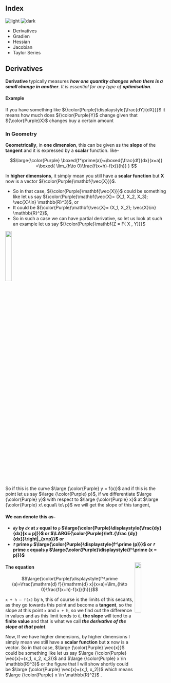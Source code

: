 ## Index
![light](https://user-images.githubusercontent.com/12748752/132402912-1a2a215e-de2f-4536-b28e-e75197136af9.png)
![dark](https://user-images.githubusercontent.com/12748752/132402918-976c6cc7-cc94-4267-9513-b3937504eb63.png)

- Derivatives
- Gradien
- Hessian
- Jacobian
- Taylor Series

## Derivatives
**Derivative** typically measures _**how one quantity changes when there is a small change in another**_. _It is essential for any type of **optimisation**_.

#### Example
If you have something like ${\color{Purple}\displaystyle{\frac{dY}{dX}}}$ it means how much does ${\color{Purple}Y}$ change given that ${\color{Purple}X}$ changes buy a certain amount

### In Geometry
**Geometrically**, in **one dimension**, this can be given as the **slope** of the **tangent** and it is expressed by a **scalar** function. like-

$$\large{\color{Purple} 
\boxed{f^\prime(a)}=\boxed{\frac{df}{dx}(x=a)} =\boxed{ \lim_{h\to 0}\frac{f(x+h)-f(x)}{h}}
}
$$

In **higher dimensions**, it simply mean you still have a **scalar function** but **X** now is a vector ${\color{Purple}\mathbf{\vec{X}}}$. 
* So in that case, ${\color{Purple}\mathbf{\vec{X}}}$ could be something like let us say ${\color{Purple}\mathbf{\vec{X}= (X_1, X_2, X_3); \vec{X}\in} \mathbb{R}^3}$, or 
* It could be ${\color{Purple}\mathbf{\vec{X}= (X_1, X_2); \vec{X}\in} \mathbb{R}^2}$,
* So in such a case we can have partial derivative, so let us look at such an example let us say ${\color{Purple}\mathbf{Z = F( X , Y)}}$


<img src="https://user-images.githubusercontent.com/12748752/185729977-fb75f65b-c829-4e3c-9011-778e66fa4614.png" width=20% />




So if this is the curve $\large {\color{Purple} y = f(x)}$ and if this is the point let us say $\large {\color{Purple} p}$, if we differentiate $\large {\color{Purple} y}$ with respect to $\large {\color{Purple} x}$ at $\large {\color{Purple} x\ equal\ to\ p}$ we will get the slope of this tangent, 

#### We can denote this as-
* **_`dy`_ by _`dx`_ at _`x`_ equal to `p` $\large{\color{Purple}\displaystyle{\frac{dy}{dx}[x = p]}}$ or $\LARGE{\color{Purple}\left.{\frac {dy}{dx}}\right|_{x=p}}$ or**
* **_`f`_ prime _`p`_ $\large{\color{Purple}\displaystyle{f^\prime (p)}}$ or  _`f`_ prime _`x`_ equals _`p`_ $\large{\color{Purple}\displaystyle{f^\prime (x = p)}}$**

<img src="https://user-images.githubusercontent.com/12748752/185731247-dd55fb41-9147-4d1c-88a6-b3501efc15d4.png" width=20% align="right"/>

#### The equation
$$\large{\color{Purple}\displaystyle{f^\prime (a)=\frac{\mathrm{d} f}{\mathrm{d} x}(x=a)=\lim_{h\to 0}\frac{f(x+h)-f(x)}{h}}}$$

`x + h – f(x)`  by `h`, this of course is the limits of this secants, as they go towards this point and become a **tangent**, so the slope at this point `x` and `x + h`, so we find out the difference in values and as this limit tends to `0`, **the slope** will tend to a **finite value** and that is what we call **_the derivative of the slope at that point_**.

Now, If we have higher dimensions, by higher dimensions I simply mean we still have a **scalar function** but **x** now is a vector. So in that case, $\large {\color{Purple} \vec{x}}$  could be something like let us say $\large {\color{Purple} \vec{x}=(x_1, x_2, x_3)}$ and $\large {\color{Purple} x \in \mathbb{R}^3}$ or the figure that I will show shortly could be $\large {\color{Purple} \vec{x}=(x_1, x_2)}$  which means $\large {\color{Purple} x \in \mathbb{R}^2}$ .
